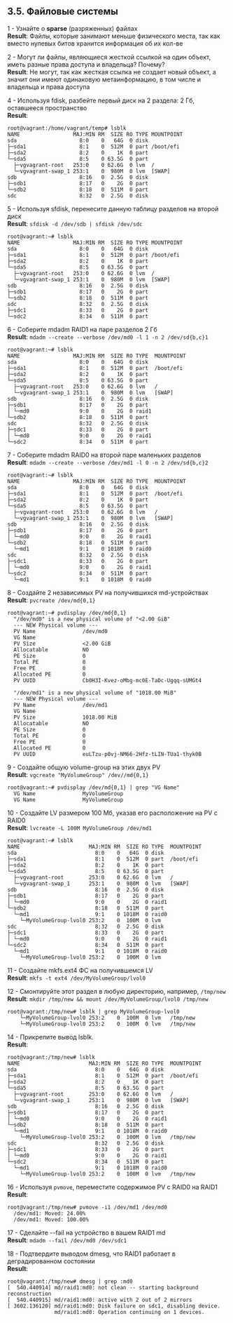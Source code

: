 ## 3.5. Файловые системы
 
1 - Узнайте о __sparse__ (разряженных) файлах  
__Result__: Файлы, которые занимают меньше физического места, 
так как вместо нулевых битов хранится информация об их кол-ве

2 - Могут ли файлы, являющиеся жесткой ссылкой на один объект, 
иметь разные права доступа и владельца? Почему?  
__Result__: Не могут, так как жесткая ссылка не создает новый объект,
а значит они имеют одинаковую метаинформацию, в том числе и владельца и
права доступа

4 - Используя fdisk, разбейте первый диск на 2 раздела: 2 Гб, оставшееся пространство  
__Result__:
```
root@vagrant:/home/vagrant/temp# lsblk
NAME                 MAJ:MIN RM  SIZE RO TYPE MOUNTPOINT
sda                    8:0    0   64G  0 disk
├─sda1                 8:1    0  512M  0 part /boot/efi
├─sda2                 8:2    0    1K  0 part
└─sda5                 8:5    0 63.5G  0 part
  ├─vgvagrant-root   253:0    0 62.6G  0 lvm  /
  └─vgvagrant-swap_1 253:1    0  980M  0 lvm  [SWAP]
sdb                    8:16   0  2.5G  0 disk
├─sdb1                 8:17   0    2G  0 part
└─sdb2                 8:18   0  511M  0 part
sdc                    8:32   0  2.5G  0 disk
```

5 - Используя sfdisk, перенесите данную таблицу разделов на второй диск  
__Result__: `sfdisk -d /dev/sdb | sfdisk /dev/sdc`
```
root@vagrant:~# lsblk
NAME                 MAJ:MIN RM  SIZE RO TYPE MOUNTPOINT
sda                    8:0    0   64G  0 disk
├─sda1                 8:1    0  512M  0 part /boot/efi
├─sda2                 8:2    0    1K  0 part
└─sda5                 8:5    0 63.5G  0 part
  ├─vgvagrant-root   253:0    0 62.6G  0 lvm  /
  └─vgvagrant-swap_1 253:1    0  980M  0 lvm  [SWAP]
sdb                    8:16   0  2.5G  0 disk
├─sdb1                 8:17   0    2G  0 part
└─sdb2                 8:18   0  511M  0 part
sdc                    8:32   0  2.5G  0 disk
├─sdc1                 8:33   0    2G  0 part
└─sdc2                 8:34   0  511M  0 part
```

6 - Соберите mdadm RAID1 на паре разделов 2 Гб  
__Result__: `mdadm --create --verbose /dev/md0 -l 1 -n 2 /dev/sd{b,c}1`
```
root@vagrant:~# lsblk
NAME                 MAJ:MIN RM  SIZE RO TYPE  MOUNTPOINT
sda                    8:0    0   64G  0 disk
├─sda1                 8:1    0  512M  0 part  /boot/efi
├─sda2                 8:2    0    1K  0 part
└─sda5                 8:5    0 63.5G  0 part
  ├─vgvagrant-root   253:0    0 62.6G  0 lvm   /
  └─vgvagrant-swap_1 253:1    0  980M  0 lvm   [SWAP]
sdb                    8:16   0  2.5G  0 disk
├─sdb1                 8:17   0    2G  0 part
│ └─md0                9:0    0    2G  0 raid1
└─sdb2                 8:18   0  511M  0 part
sdc                    8:32   0  2.5G  0 disk
├─sdc1                 8:33   0    2G  0 part
│ └─md0                9:0    0    2G  0 raid1
└─sdc2                 8:34   0  511M  0 part
```

7 - Соберите mdadm RAID0 на второй паре маленьких разделов  
__Result__: `mdadm --create --verbose /dev/md1 -l 0 -n 2 /dev/sd{b,c}2`
```
root@vagrant:~# lsblk
NAME                 MAJ:MIN RM  SIZE RO TYPE  MOUNTPOINT
sda                    8:0    0   64G  0 disk
├─sda1                 8:1    0  512M  0 part  /boot/efi
├─sda2                 8:2    0    1K  0 part
└─sda5                 8:5    0 63.5G  0 part
  ├─vgvagrant-root   253:0    0 62.6G  0 lvm   /
  └─vgvagrant-swap_1 253:1    0  980M  0 lvm   [SWAP]
sdb                    8:16   0  2.5G  0 disk
├─sdb1                 8:17   0    2G  0 part
│ └─md0                9:0    0    2G  0 raid1
└─sdb2                 8:18   0  511M  0 part
  └─md1                9:1    0 1018M  0 raid0
sdc                    8:32   0  2.5G  0 disk
├─sdc1                 8:33   0    2G  0 part
│ └─md0                9:0    0    2G  0 raid1
└─sdc2                 8:34   0  511M  0 part
  └─md1                9:1    0 1018M  0 raid0
```

8 - Создайте 2 независимых PV на получившихся md-устройствах  
__Result__: `pvcreate /dev/md{0,1}`
```
root@vagrant:~# pvdisplay /dev/md{0,1}
  "/dev/md0" is a new physical volume of "<2.00 GiB"
  --- NEW Physical volume ---
  PV Name               /dev/md0
  VG Name
  PV Size               <2.00 GiB
  Allocatable           NO
  PE Size               0
  Total PE              0
  Free PE               0
  Allocated PE          0
  PV UUID               Cb0H3I-Kvez-oMbg-mc0E-TaDc-Ugqq-sUMGt4

  "/dev/md1" is a new physical volume of "1018.00 MiB"
  --- NEW Physical volume ---
  PV Name               /dev/md1
  VG Name
  PV Size               1018.00 MiB
  Allocatable           NO
  PE Size               0
  Total PE              0
  Free PE               0
  Allocated PE          0
  PV UUID               euLTzu-p0vj-NM66-2Hfz-tLIN-TUa1-thyk0B
```

9 - Создайте общую volume-group на этих двух PV  
__Result__: `vgcreate "MyVolumeGroup" /dev//md{0,1}`
```
root@vagrant:~# pvdisplay /dev/md{0,1} | grep "VG Name"
  VG Name               MyVolumeGroup
  VG Name               MyVolumeGroup
```

10 - Создайте LV размером 100 Мб, указав его расположение на PV с RAID0  
__Result__: `lvcreate -L 100M MyVolumeGroup /dev/md1`
```
root@vagrant:~# lsblk
NAME                      MAJ:MIN RM  SIZE RO TYPE  MOUNTPOINT
sda                         8:0    0   64G  0 disk
├─sda1                      8:1    0  512M  0 part  /boot/efi
├─sda2                      8:2    0    1K  0 part
└─sda5                      8:5    0 63.5G  0 part
  ├─vgvagrant-root        253:0    0 62.6G  0 lvm   /
  └─vgvagrant-swap_1      253:1    0  980M  0 lvm   [SWAP]
sdb                         8:16   0  2.5G  0 disk
├─sdb1                      8:17   0    2G  0 part
│ └─md0                     9:0    0    2G  0 raid1
└─sdb2                      8:18   0  511M  0 part
  └─md1                     9:1    0 1018M  0 raid0
    └─MyVolumeGroup-lvol0 253:2    0  100M  0 lvm
sdc                         8:32   0  2.5G  0 disk
├─sdc1                      8:33   0    2G  0 part
│ └─md0                     9:0    0    2G  0 raid1
└─sdc2                      8:34   0  511M  0 part
  └─md1                     9:1    0 1018M  0 raid0
    └─MyVolumeGroup-lvol0 253:2    0  100M  0 lvm
```

11 - Создайте mkfs.ext4 ФС на получившемся LV  
__Result__: `mkfs -t ext4 /dev/MyVolumeGroup/lvol0`

12 - Смонтируйте этот раздел в любую директорию, например, `/tmp/new`  
__Result__: `mkdir /tmp/new && mount /dev/MyVolumeGroup/lvol0 /tmp/new`
```
root@vagrant:/tmp/new# lsblk | grep MyVolumeGroup-lvol0
    └─MyVolumeGroup-lvol0 253:2    0  100M  0 lvm   /tmp/new
    └─MyVolumeGroup-lvol0 253:2    0  100M  0 lvm   /tmp/new
```

14 - Прикрепите вывод lsblk.  
__Result__:
```
root@vagrant:/tmp/new# lsblk
NAME                      MAJ:MIN RM  SIZE RO TYPE  MOUNTPOINT
sda                         8:0    0   64G  0 disk
├─sda1                      8:1    0  512M  0 part  /boot/efi
├─sda2                      8:2    0    1K  0 part
└─sda5                      8:5    0 63.5G  0 part
  ├─vgvagrant-root        253:0    0 62.6G  0 lvm   /
  └─vgvagrant-swap_1      253:1    0  980M  0 lvm   [SWAP]
sdb                         8:16   0  2.5G  0 disk
├─sdb1                      8:17   0    2G  0 part
│ └─md0                     9:0    0    2G  0 raid1
└─sdb2                      8:18   0  511M  0 part
  └─md1                     9:1    0 1018M  0 raid0
    └─MyVolumeGroup-lvol0 253:2    0  100M  0 lvm   /tmp/new
sdc                         8:32   0  2.5G  0 disk
├─sdc1                      8:33   0    2G  0 part
│ └─md0                     9:0    0    2G  0 raid1
└─sdc2                      8:34   0  511M  0 part
  └─md1                     9:1    0 1018M  0 raid0
    └─MyVolumeGroup-lvol0 253:2    0  100M  0 lvm   /tmp/new
```

16 - Используя `pvmove`, переместите содержимое PV с RAID0 на RAID1  
__Result__: 
```
root@vagrant:/tmp/new# pvmove -i1 /dev/md1 /dev/md0
  /dev/md1: Moved: 24.00%
  /dev/md1: Moved: 100.00%
```

17 - Сделайте --fail на устройство в вашем RAID1 md  
__Result__: `mdadm --fail /dev/md0 /dev/sdc1`

18 - Подтвердите выводом dmesg, что RAID1 работает в деградированном состоянии  
__Result__:
```
root@vagrant:/tmp/new# dmesg | grep :md0
[  540.440914] md/raid1:md0: not clean -- starting background reconstruction
[  540.440915] md/raid1:md0: active with 2 out of 2 mirrors
[ 3602.136120] md/raid1:md0: Disk failure on sdc1, disabling device.
               md/raid1:md0: Operation continuing on 1 devices.
```
